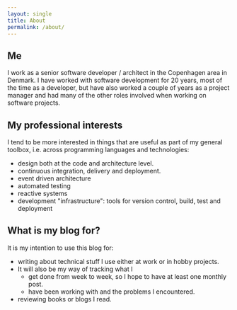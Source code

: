 ```yaml
---
layout: single
title: About
permalink: /about/
---
```

## Me

I work as a senior software developer / architect in the Copenhagen area in Denmark. 
I have worked with software development for 20 years, most of the time as a developer, but have also worked a couple of years as a project manager and had many of the other roles involved when working on software projects. 

## My professional interests

I tend to be more interested in things that are useful as part of my general toolbox, i.e. across programming languages and technologies:

* design both at the code and architecture level.
* continuous integration, delivery and deployment.
* event driven architecture
* automated testing
* reactive systems
* development "infrastructure": tools for version control, build, test and deployment

## What is my blog for?

It is my intention to use this blog for:

* writing about technical stuff I use either at work or in hobby projects.
* It will also be my way of tracking what I
  * get done from week to week, so I hope to have at least one monthly post.
  * have been working with and the problems I encountered.
* reviewing books or blogs I read.


